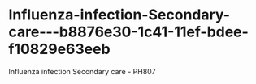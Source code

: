 # Influenza-infection-Secondary-care---b8876e30-1c41-11ef-bdee-f10829e63eeb
Influenza infection Secondary care - PH807
